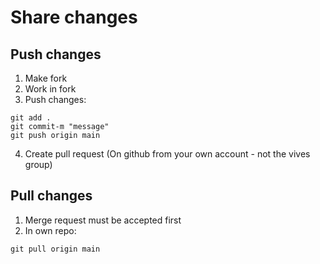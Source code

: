 # Share changes

## Push changes

1. Make fork
2. Work in fork
3. Push changes:

```commands
git add .
git commit-m "message"
git push origin main
```

4. Create pull request (On github from your own account -  not the vives group)

## Pull changes

1. Merge request must be accepted first
2. In own repo:

```commands
git pull origin main
```
